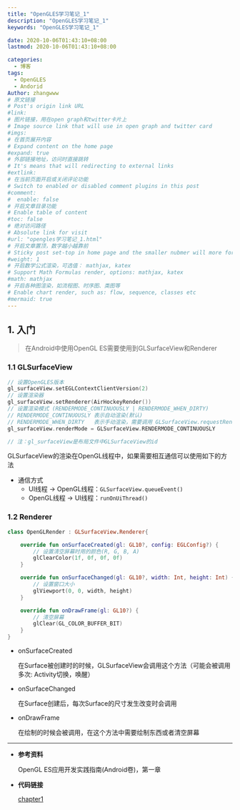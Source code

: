 ```yaml
---
title: "OpenGLES学习笔记_1"
description: "OpenGLES学习笔记_1"
keywords: "OpenGLES学习笔记_1"

date: 2020-10-06T01:43:10+08:00
lastmod: 2020-10-06T01:43:10+08:00

categories:
  - 博客
tags:
  - OpenGLES
  - Andorid
Author: zhangwww
# 原文链接
# Post's origin link URL
#link:
# 图片链接，用在open graph和twitter卡片上
# Image source link that will use in open graph and twitter card
#imgs:
# 在首页展开内容
# Expand content on the home page
#expand: true
# 外部链接地址，访问时直接跳转
# It's means that will redirecting to external links
#extlink:
# 在当前页面开启或关闭评论功能
# Switch to enabled or disabled comment plugins in this post
#comment:
#  enable: false
# 开启文章目录功能
# Enable table of content
#toc: false
# 绝对访问路径
# Absolute link for visit
#url: "opengles学习笔记_1.html"
# 开启文章置顶，数字越小越靠前
# Sticky post set-top in home page and the smaller nubmer will more forward.
#weight: 1
# 开启数学公式渲染，可选值： mathjax, katex
# Support Math Formulas render, options: mathjax, katex
#math: mathjax
# 开启各种图渲染，如流程图、时序图、类图等
# Enable chart render, such as: flow, sequence, classes etc
#mermaid: true
---
```


## 1. 入门

> 在Android中使用OpenGL ES需要使用到GLSurfaceView和Renderer

### 1.1 GLSurfaceView

```kotlin
// 设置OpenGLES版本
gl_surfaceView.setEGLContextClientVersion(2)
// 设置渲染器
gl_surfaceView.setRenderer(AirHockeyRender())
// 设置渲染模式 (RENDERMODE_CONTINUOUSLY | RENDERMODE_WHEN_DIRTY)
// RENDERMODE_CONTINUOUSLY 表示自动渲染(默认)
// RENDERMODE_WHEN_DIRTY   表示手动渲染，需要调用 GLSurfaceView.requestRender()方法渲染
gl_surfaceView.renderMode = GLSurfaceView.RENDERMODE_CONTINUOUSLY

// 注：gl_surfaceView是布局文件中GLSurfaceView的id
```

GLSurfaceView的渲染在OpenGL线程中，如果需要相互通信可以使用如下的方法

- 通信方式
  - UI线程 -> OpenGL线程：`GLSurfaceView.queueEvent()`
  - OpenGL线程 -> UI线程：`runOnUiThread()`


### 1.2  Renderer

```kotlin
class OpenGLRender : GLSurfaceView.Renderer{

    override fun onSurfaceCreated(gl: GL10?, config: EGLConfig?) {
        // 设置清空屏幕时用的颜色(R, G, B, A)
        glClearColor(1f, 0f, 0f, 0f)
    }

    override fun onSurfaceChanged(gl: GL10?, width: Int, height: Int) {
        // 设置窗口大小
        glViewport(0, 0, width, height)
    }

    override fun onDrawFrame(gl: GL10?) {
        // 清空屏幕
        glClear(GL_COLOR_BUFFER_BIT)
    }
}
```

- onSurfaceCreated

  在Surface被创建时的时候，GLSurfaceView会调用这个方法（可能会被调用多次: Activity切换，唤醒）

- onSurfaceChanged

  在Surface创建后，每次Surface的尺寸发生改变时会调用

- onDrawFrame

  在绘制的时候会被调用，在这个方法中需要绘制东西或者清空屏幕

------
- **参考资料**

  OpenGL ES应用开发实践指南(Android卷)，第一章

- **代码链接**

  [chapter1](https://github.com/Zhangw1998/OpenGLESLearning/tree/master/app/chapter1)
